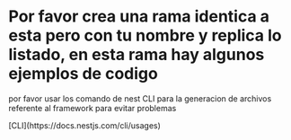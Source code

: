 <h1>Por favor crea una rama identica a esta pero con tu nombre y replica lo listado, en esta rama hay algunos ejemplos de codigo</h1>
<p> por favor usar los comando de nest CLI para la generacion de archivos referente al framework para evitar problemas </p>
[CLI](https://docs.nestjs.com/cli/usages)
